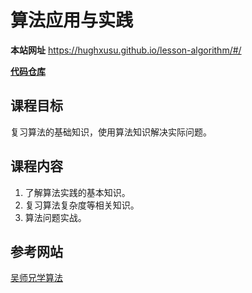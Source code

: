 # 算法应用与实践

**本站网址**  https://hughxusu.github.io/lesson-algorithm/#/

**[代码仓库](https://github.com/hughxusu/lesson-algorithm)**

## 课程目标

复习算法的基础知识，使用算法知识解决实际问题。

## 课程内容

1. 了解算法实践的基本知识。
1. 复习算法复杂度等相关知识。
1. 算法问题实战。

## 参考网站

[吴师兄学算法](https://blog.algomooc.com/)

